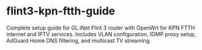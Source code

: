 # flint3-kpn-ftth-guide
Complete setup guide for GL.iNet Flint 3 router with OpenWrt for KPN FTTH internet and IPTV services. Includes VLAN configuration, IGMP proxy setup, AdGuard Home DNS filtering, and multicast TV streaming.
